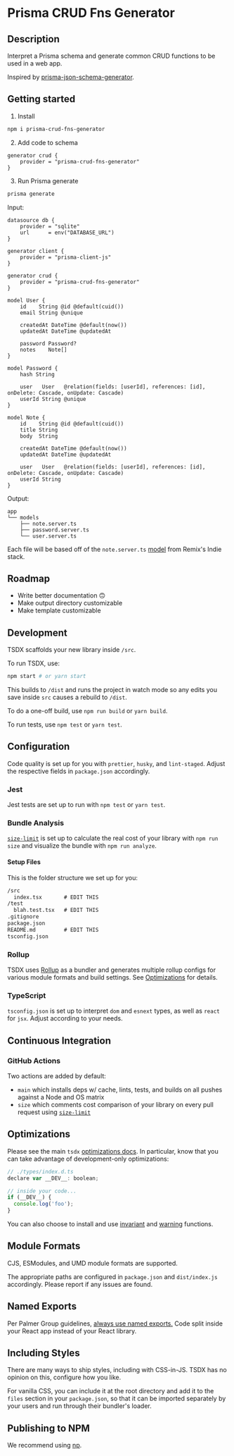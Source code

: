 # Prisma CRUD Fns Generator

## Description

Interpret a Prisma schema and generate common CRUD functions to be used in a web app.

Inspired by [prisma-json-schema-generator](https://github.com/valentinpalkovic/prisma-json-schema-generator).

## Getting started

1. Install

```bash
npm i prisma-crud-fns-generator
```

2. Add code to schema

```prisma
generator crud {
    provider = "prisma-crud-fns-generator"
}
```

3. Run Prisma generate

```bash
prisma generate
```

Input:

```prisma
datasource db {
    provider = "sqlite"
    url      = env("DATABASE_URL")
}

generator client {
    provider = "prisma-client-js"
}

generator crud {
    provider = "prisma-crud-fns-generator"
}

model User {
    id    String @id @default(cuid())
    email String @unique

    createdAt DateTime @default(now())
    updatedAt DateTime @updatedAt

    password Password?
    notes    Note[]
}

model Password {
    hash String

    user   User   @relation(fields: [userId], references: [id], onDelete: Cascade, onUpdate: Cascade)
    userId String @unique
}

model Note {
    id    String @id @default(cuid())
    title String
    body  String

    createdAt DateTime @default(now())
    updatedAt DateTime @updatedAt

    user   User   @relation(fields: [userId], references: [id], onDelete: Cascade, onUpdate: Cascade)
    userId String
}
```

Output:
```
app
└── models
    ├── note.server.ts
    ├── password.server.ts
    └── user.server.ts
```

Each file will be based off of the `note.server.ts` [model](https://github.com/remix-run/indie-stack/blob/main/app/models/note.server.ts) from Remix's Indie stack.

## Roadmap

- Write better documentation 🙃
- Make output directory customizable
- Make template customizable

## Development

TSDX scaffolds your new library inside `/src`.

To run TSDX, use:

```bash
npm start # or yarn start
```

This builds to `/dist` and runs the project in watch mode so any edits you save inside `src` causes a rebuild to `/dist`.

To do a one-off build, use `npm run build` or `yarn build`.

To run tests, use `npm test` or `yarn test`.

## Configuration

Code quality is set up for you with `prettier`, `husky`, and `lint-staged`. Adjust the respective fields in `package.json` accordingly.

### Jest

Jest tests are set up to run with `npm test` or `yarn test`.

### Bundle Analysis

[`size-limit`](https://github.com/ai/size-limit) is set up to calculate the real cost of your library with `npm run size` and visualize the bundle with `npm run analyze`.

#### Setup Files

This is the folder structure we set up for you:

```txt
/src
  index.tsx       # EDIT THIS
/test
  blah.test.tsx   # EDIT THIS
.gitignore
package.json
README.md         # EDIT THIS
tsconfig.json
```

### Rollup

TSDX uses [Rollup](https://rollupjs.org) as a bundler and generates multiple rollup configs for various module formats and build settings. See [Optimizations](#optimizations) for details.

### TypeScript

`tsconfig.json` is set up to interpret `dom` and `esnext` types, as well as `react` for `jsx`. Adjust according to your needs.

## Continuous Integration

### GitHub Actions

Two actions are added by default:

- `main` which installs deps w/ cache, lints, tests, and builds on all pushes against a Node and OS matrix
- `size` which comments cost comparison of your library on every pull request using [`size-limit`](https://github.com/ai/size-limit)

## Optimizations

Please see the main `tsdx` [optimizations docs](https://github.com/palmerhq/tsdx#optimizations). In particular, know that you can take advantage of development-only optimizations:

```js
// ./types/index.d.ts
declare var __DEV__: boolean;

// inside your code...
if (__DEV__) {
  console.log('foo');
}
```

You can also choose to install and use [invariant](https://github.com/palmerhq/tsdx#invariant) and [warning](https://github.com/palmerhq/tsdx#warning) functions.

## Module Formats

CJS, ESModules, and UMD module formats are supported.

The appropriate paths are configured in `package.json` and `dist/index.js` accordingly. Please report if any issues are found.

## Named Exports

Per Palmer Group guidelines, [always use named exports.](https://github.com/palmerhq/typescript#exports) Code split inside your React app instead of your React library.

## Including Styles

There are many ways to ship styles, including with CSS-in-JS. TSDX has no opinion on this, configure how you like.

For vanilla CSS, you can include it at the root directory and add it to the `files` section in your `package.json`, so that it can be imported separately by your users and run through their bundler's loader.

## Publishing to NPM

We recommend using [np](https://github.com/sindresorhus/np).
